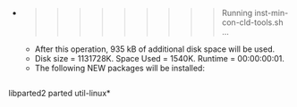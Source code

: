 * >>>>>>>>> Running inst-min-con-cld-tools.sh ...
  * After this operation, 935 kB of additional disk space will be used.
  * Disk size = 1131728K. Space Used = 1540K. Runtime = 00:00:00:01.
  * The following NEW packages will be installed:
  ```bash
libparted2 parted util-linux*
  ```
